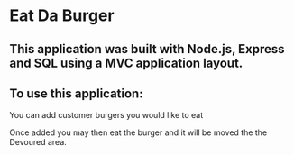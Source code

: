 # Eat Da Burger

## This application was built with Node.js, Express and SQL using a MVC application layout.

## To use this application:

You can add customer burgers you would like to eat

Once added you may then eat the burger and it will be moved the the Devoured area.